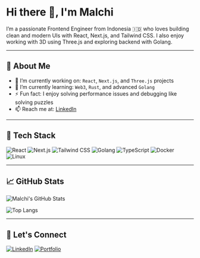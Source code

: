 # Hi there 👋, I'm Malchi

I’m a passionate Frontend Engineer from Indonesia 🇮🇩 who loves building clean and modern UIs with React, Next.js, and Tailwind CSS. I also enjoy working with 3D using Three.js and exploring backend with Golang.

---

## 💼 About Me

- 🔭 I’m currently working on: `React`, `Next.js`, and `Three.js` projects
- 🌱 I’m currently learning: `Web3`, `Rust`, and advanced `Golang`
- ⚡ Fun fact: I enjoy solving performance issues and debugging like solving puzzles
- 📫 Reach me at: [LinkedIn](https://linkedin.com/in/malchi0403)

---

## 🧰 Tech Stack

![React](https://img.shields.io/badge/-React-61DAFB?style=flat-square&logo=react&logoColor=white)
![Next.js](https://img.shields.io/badge/-Next.js-000000?style=flat-square&logo=next.js)
![Tailwind CSS](https://img.shields.io/badge/-Tailwind-38B2AC?style=flat-square&logo=tailwind-css)
![Golang](https://img.shields.io/badge/-Go-00ADD8?style=flat-square&logo=go)
![TypeScript](https://img.shields.io/badge/-TypeScript-3178C6?style=flat-square&logo=typescript&logoColor=white)
![Docker](https://img.shields.io/badge/-Docker-2496ED?style=flat-square&logo=docker&logoColor=white)
![Linux](https://img.shields.io/badge/-Linux-FCC624?style=flat-square&logo=linux&logoColor=black)

---

## 📈 GitHub Stats

![Malchi's GitHub Stats](https://github-readme-stats.vercel.app/api?username=Malchi0403&show_icons=true&theme=radical&cache_seconds=0)


![Top Langs](https://github-readme-stats.vercel.app/api/top-langs/?username=Malchi0403&layout=compact&theme=radical)

---

## 🔗 Let's Connect

[![LinkedIn](https://img.shields.io/badge/-LinkedIn-0077B5?style=flat-square&logo=linkedin&logoColor=white)](https://linkedin.com/in/malchi0403)
[![Portfolio](https://img.shields.io/badge/-Portfolio-000?style=flat-square&logo=vercel&logoColor=white)](https://malchiram.vercel.app)

